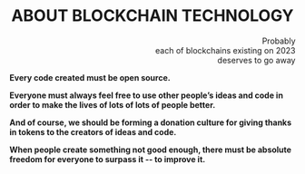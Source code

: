 
<h1 align="center">
ABOUT BLOCKCHAIN TECHNOLOGY
</h1>


<p align="right">
Probably<br>
each of blockchains existing on 2023<br>
deserves to go away<br>
</p>

<p><b>
Every code created must be open source.<br>

Everyone must always feel free to use other people’s ideas and code in order to make the lives of lots of lots of people better.<br>

And of course, we should be forming a donation culture for giving thanks in tokens to the creators of ideas and code.<br>

When people create something not good enough, there must be absolute freedom for everyone to surpass it -- to improve it.<br>
</p>
